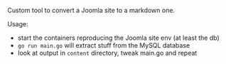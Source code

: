 Custom tool to convert a Joomla site to a markdown one.

Usage:

-   start the containers reproducing the Joomla site env (at least the db)
-   `go run main.go` will extract stuff from the MySQL database
-   look at output in `content` directory, tweak main.go and repeat
